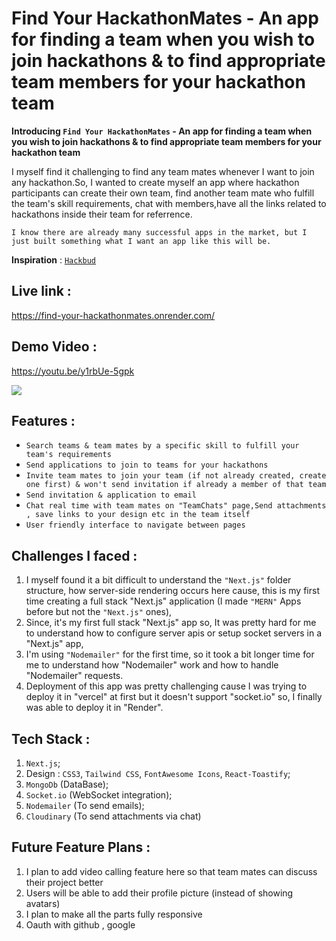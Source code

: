 # Find Your HackathonMates - An app for finding a team when you wish to join hackathons & to find appropriate team members for your hackathon team
**Introducing `Find Your HackathonMates` - An app for finding a team when you wish to join hackathons & to find appropriate team members for your hackathon team**


I myself find it challenging to find any team mates whenever I want to join any hackathon.So, I wanted to create myself an app where hackathon participants can create their own team, find another team mate who fulfill the team's skill requirements, chat with members,have all the links related to hackathons inside their team for referrence.

`I know there are already many successful apps in the market, but I just built something what I want an app like this will be.`

**Inspiration** : <a href="https://hack-bud.vercel.app/" target="_blank" > `Hackbud` </a>

## Live link : 
https://find-your-hackathonmates.onrender.com/

## Demo Video :
https://youtu.be/y1rbUe-5gpk

<a href="https://youtu.be/y1rbUe-5gpk" target="_blank" title="Click to watch" >
<img src="https://github.com/user-attachments/assets/77eb03bd-a2b0-4780-ac41-664fe2a31a8f"/ >
 </a>


## Features :

- `Search teams & team mates by a specific skill to fulfill your team's requirements`
- `Send applications to join to teams for your hackathons`
- `Invite team mates to join your team (if not already created, create one first) & won't send invitation if already a member of that team`
- `Send invitation & application to email`
- `Chat real time with team mates on "TeamChats" page,Send attachments , save links to your design etc in the team itself`
- `User friendly interface to navigate between pages`

## Challenges I faced :

1. I myself found it a bit difficult to understand the `"Next.js"` folder structure, how server-side rendering occurs here cause, this is my first time creating a full stack "Next.js" application (I made `"MERN"` Apps before but not the `"Next.js"` ones),
2. Since, it's my first full stack "Next.js" app so, It was pretty hard for me to understand how to configure server apis or setup socket servers in a "Next.js" app,
3. I'm using `"Nodemailer"` for the first time, so it took a bit longer time for me to understand how "Nodemailer" work and how to handle "Nodemailer" requests.
4. Deployment of this app was pretty challenging cause I was trying to deploy it in "vercel" at first but it doesn't support "socket.io" so, I finally was able to deploy it in "Render".

## Tech Stack :

1. `Next.js`;
2. Design : `CSS3`, `Tailwind CSS`, `FontAwesome Icons`, `React-Toastify`;
3. `MongoDb` (DataBase);
4. `Socket.io` (WebSocket integration);
5. `Nodemailer` (To send emails);
6. `Cloudinary` (To send attachments via chat)


## Future Feature Plans :
1. I plan to add video calling feature here so that team mates can discuss their project better
2. Users will be able to add their profile picture (instead of showing avatars)
3. I plan to make all the parts fully responsive
4. Oauth with github , google
